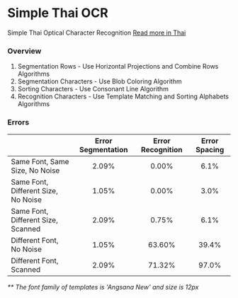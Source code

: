# Simple Thai OCR
Simple Thai Optical Character Recognition
[Read more in Thai](https://medium.com/@p.siriphanthong/thai-optical-character-recognition-thai-ocr-%E0%B8%81%E0%B8%B2%E0%B8%A3%E0%B9%81%E0%B8%9B%E0%B8%A5%E0%B8%87%E0%B8%A3%E0%B8%B9%E0%B8%9B%E0%B8%A0%E0%B8%B2%E0%B8%9E%E0%B9%80%E0%B8%9B%E0%B9%87%E0%B8%99%E0%B8%82%E0%B9%89%E0%B8%AD%E0%B8%84%E0%B8%A7%E0%B8%B2%E0%B8%A1-fdeede331b6d)

### Overview
1. Segmentation Rows - Use Horizontal Projections and Combine Rows Algorithms
2. Segmentation Characters - Use Blob Coloring Algorithm
3. Sorting Characters - Use Consonant Line Algorithm
4. Recognition Characters - Use Template Matching and Sorting Alphabets Algorithms

### Errors
|            | Error Segmentation | Error Recognition | Error Spacing |
|:---|:---:|:---:|:---:|
| Same Font, Same Size, No Noise | 2.09% | 0.00% | 6.1% |
| Same Font, Different Size, No Noise | 1.05% | 0.00% | 3.0% |
| Same Font, Different Size, Scanned | 2.09% | 0.75% | 6.1% |
| Different Font, No Noise | 1.05% | 63.60% | 39.4% |
| Different Font, Scanned | 2.09% | 71.32% | 97.0% |

_** The font family of templates is 'Angsana New' and size is 12px_
